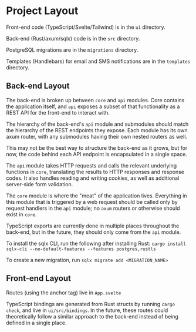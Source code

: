 # Project Layout

Front-end code (TypeScript/Svelte/Tailwind) is in the `ui` directory.

Back-end (Rust/axum/sqlx) code is in the `src` directory.

PostgreSQL migrations are in the `migrations` directory.

Templates (Handlebars) for email and SMS notifications are in the `templates` directory.

## Back-end Layout

The back-end is broken up between `core` and `api` modules.  Core contains the application itself, and `api` exposes a subset of that functionality as a REST API for the front-end to interact with.

The hierarchy of the back-end's `api` module and submodules should match the hierarchy of the REST endpoints they expose.  Each module has its own axum router, with any submodules having their own nested routers as well.

This may not be the best way to structure the back-end as it grows, but for now, the code behind each API endpoint is encapsulated in a single space.

The `api` module takes HTTP requests and calls the relevant underlying functions in `core`,
translating the results to HTTP responses and response codes. It also handles reading and writing cookies, as well as additional server-side form validation.

The `core` module is where the "meat" of the application lives. Everything in this module that is triggered by a web request should be called only by request handlers in the `api` module; no `axum` routers or otherwise should exist in `core`.

TypeScript exports are currently done in multiple places throughout the back-end, but in the future, they should only come from the `api` module.

To install the sqlx CLI, run the following after installing Rust: `cargo install sqlx-cli --no-default-features --features postgres,rustls`

To create a new migration, run `sqlx migrate add <MIGRATION_NAME>`

## Front-end Layout

Routes (using the anchor tag) live in `App.svelte`

TypeScript bindings are generated from Rust structs by running `cargo check`, and live in `ui/src/bindings`.  In the future, these routes could theoretically follow a similar approach to the back-end instead of being defined in a single place.
